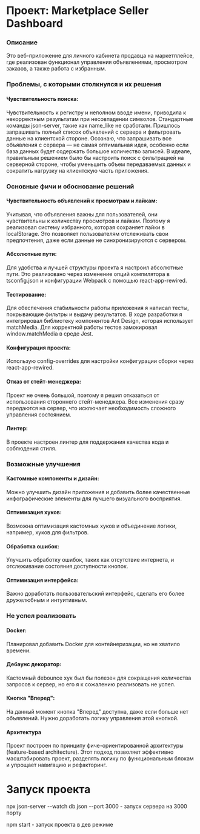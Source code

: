 # Проект: Marketplace Seller Dashboard

### Описание
Это веб-приложение для личного кабинета продавца на маркетплейсе, где реализован функционал управления объявлениями, просмотром заказов, а также работа с избранным.

### Проблемы, с которыми столкнулся и их решения

#### Чувствительность поиска:
Чувствительность к регистру и неполном вводе имени, приводила к некорректным результатам при несовпадении символов. Стандартные команды json-server, такие как name_like не сработали. Пришлось запрашивать полный список объявлений с сервера и фильтровать данные на клиентской стороне. Осознаю, что запрашивать все объявления с сервера — не самая оптимальная идея, особенно если база данных будет содержать большое количество записей. В идеале, правильным решением было бы настроить поиск с фильтрацией на серверной стороне, чтобы уменьшить объем передаваемых данных и сократить нагрузку на клиентскую часть приложения.

### Основные фичи и обоснование решений

#### Чувствительность объявлений к просмотрам и лайкам:

Учитывая, что объявления важны для пользователей, они чувствительны к количеству просмотров и лайкам. Поэтому я реализовал систему избранного, которая сохраняет лайки в localStorage. Это позволяет пользователям отслеживать свои предпочтения, даже если данные не синхронизируются с сервером.

#### Абсолютные пути:

Для удобства и лучшей структуры проекта я настроил абсолютные пути. Это реализовано через изменение опций компилятора в tsconfig.json и конфигурации Webpack с помощью react-app-rewired.

#### Тестирование:

Для обеспечения стабильности работы приложения я написал тесты, покрывающие фильтры и выдачу результатов. В ходе разработки я интегрировал библиотеку компонентов Ant Design, которая использует matchMedia. Для корректной работы тестов замокировал window.matchMedia в среде Jest.

#### Конфигурация проекта:

Использую config-overrides для настройки конфигурации сборки через react-app-rewired.

#### Отказ от стейт-менеджера:

Проект не очень большой, поэтому я решил отказаться от использования стороннего стейт-менеджера. Все изменения сразу передаются на сервер, что исключает необходимость сложного управления состоянием.

#### Линтер:

В проекте настроен линтер для поддержания качества кода и соблюдения стиля.

### Возможные улучшения

#### Кастомные компоненты и дизайн:

Можно улучшить дизайн приложения и добавить более качественные инфографические элементы для лучшего визуального восприятия.

#### Оптимизация хуков:

Возможна оптимизация кастомных хуков и объединение логики, например, хуков для фильтров.

#### Обработка ошибок:

Улучшить обработку ошибок, таких как отсутствие интернета, и отслеживание состояния доступности кнопок.

#### Оптимизация интерфейса:

Важно доработать пользовательский интерфейс, сделать его более дружелюбным и интуитивным.

### Не успел реализовать

#### Docker:

Планировал добавить Docker для контейнеризации, но не хватило времени.

#### Дебаунс декоратор:

Кастомный debounce хук был бы полезен для сокращения количества запросов к сервер, но его я к сожалению реализовать не успел.

#### Кнопка "Вперед":

На данный момент кнопка "Вперед" доступна, даже если больше нет объявлений. Нужно доработать логику управления этой кнопкой.


#### Архитектура
Проект построен по принципу фиче-ориентированной архитектуры (feature-based architecture). Этот подход позволяет эффективно масштабировать проект, разделять логику по функциональным блокам и упрощает навигацию и рефакторинг.

# Запуск проекта

npx json-server --watch db.json --port 3000 - запуск сервера на 3000 порту

npm start - запуск проекта в дев режиме
